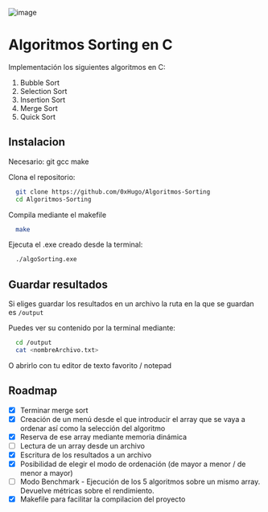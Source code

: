 ![image](https://github.com/0xHugo/Algoritmos-Sorting/assets/120257009/74519486-b568-45f9-9da0-1e5245142ea5)

# Algoritmos Sorting en C
Implementación los siguientes algoritmos en C: 
1. Bubble Sort
2. Selection Sort
3. Insertion Sort
4. Merge Sort
5. Quick Sort


## Instalacion

Necesario: git gcc  make

Clona el repositorio: 
```bash
  git clone https://github.com/0xHugo/Algoritmos-Sorting
  cd Algoritmos-Sorting
```
Compila mediante el makefile
```bash
  make
```
Ejecuta el .exe creado desde la terminal: 
```bash
  ./algoSorting.exe
```

## Guardar resultados

Si eliges guardar los resultados en un archivo la ruta en la que se guardan es `/output`

Puedes ver su contenido por la terminal mediante: 
```bash
  cd /output
  cat <nombreArchivo.txt>
```
O abrirlo con tu editor de texto favorito / notepad

## Roadmap
- [x]  Terminar merge sort
- [x]  Creación de un menú desde el que introducir el array que se vaya a ordenar así como la selección del algoritmo
- [x]  Reserva de ese array mediante memoria dinámica
- [ ]  Lectura de un array desde un archivo
- [x]  Escritura de los resultados a un archivo
- [x]  Posibilidad de elegir el modo de ordenación (de mayor a menor / de menor a mayor)
- [ ]  Modo Benchmark - Ejecución de los 5 algoritmos sobre un mismo array. Devuelve métricas sobre el rendimiento.
- [x]  Makefile para facilitar la compilacion del proyecto
